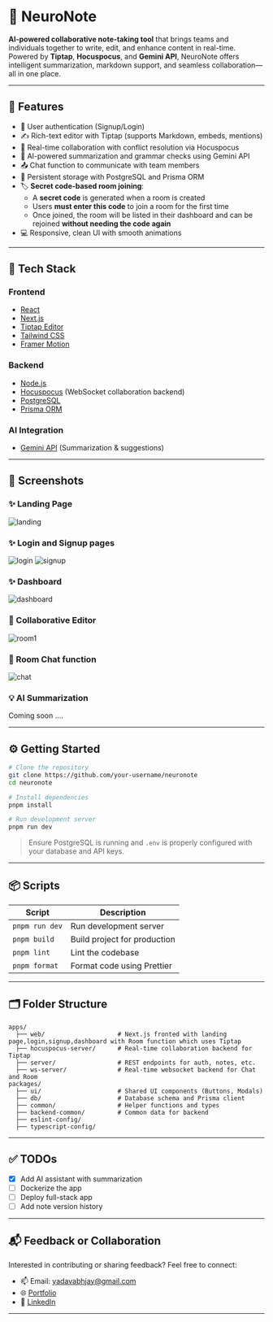 
# 🧠 NeuroNote

**AI-powered collaborative note-taking tool** that brings teams and individuals together to write, edit, and enhance content in real-time. Powered by **Tiptap**, **Hocuspocus**, and **Gemini API**, NeuroNote offers intelligent summarization, markdown support, and seamless collaboration—all in one place.

---

## 🚀 Features

* 🔐 User authentication (Signup/Login)
* ✍️ Rich-text editor with Tiptap (supports Markdown, embeds, mentions)
* 🔁 Real-time collaboration with conflict resolution via Hocuspocus
* 🧠 AI-powered summarization and grammar checks using Gemini API
* 📤 Chat function to communicate with team members
* 💾 Persistent storage with PostgreSQL and Prisma ORM
* 🏷️ **Secret code-based room joining**:
  - A **secret code** is generated when a room is created
  - Users **must enter this code** to join a room for the first time
  - Once joined, the room will be listed in their dashboard and can be rejoined **without needing the code again**
* 💻 Responsive, clean UI with smooth animations

---

## 🧰 Tech Stack

### Frontend

* [React](https://reactjs.org/)
* [Next.js](https://nextjs.org/)
* [Tiptap Editor](https://tiptap.dev/)
* [Tailwind CSS](https://tailwindcss.com/)
* [Framer Motion](https://www.framer.com/motion/)

### Backend

* [Node.js](https://nodejs.org/)
* [Hocuspocus](https://hocuspocus.dev/) (WebSocket collaboration backend)
* [PostgreSQL](https://www.postgresql.org/)
* [Prisma ORM](https://www.prisma.io/)

### AI Integration

* [Gemini API](https://ai.google.dev/gemini-api/docs) (Summarization & suggestions)

---

## 📸 Screenshots

### ✨ Landing Page
![landing](https://github.com/user-attachments/assets/421bb724-3da5-44ab-a34c-9657ab590c85)

### ✨ Login and Signup pages

![login](https://github.com/user-attachments/assets/e1f734b4-471e-4a19-84a5-c841fb9a7f3c)
![signup](https://github.com/user-attachments/assets/167305d2-b97a-4bdd-8339-339d175d1785)

### ✨ Dashboard
![dashboard](https://github.com/user-attachments/assets/8c9b61dc-89ba-4413-b7ab-43d4054b26f4)


### 📝 Collaborative Editor
![room1](https://github.com/user-attachments/assets/ded6da2d-caa4-40e7-b0cf-36d7c8fe6223)


### 📝 Room Chat function
![chat](https://github.com/user-attachments/assets/e7432b14-85de-4dcf-be77-604e4fddc16f)

### 💡 AI Summarization

Coming soon ....

---

## ⚙️ Getting Started

```bash
# Clone the repository
git clone https://github.com/your-username/neuronote
cd neuronote

# Install dependencies
pnpm install

# Run development server
pnpm run dev
```

> Ensure PostgreSQL is running and `.env` is properly configured with your database and API keys.

---

## 📦 Scripts

| Script         | Description                  |
| -------------- | ---------------------------- |
| `pnpm run dev` | Run development server       |
| `pnpm build`   | Build project for production |
| `pnpm lint`    | Lint the codebase            |
| `pnpm format`  | Format code using Prettier   |

---

## 🗂️ Folder Structure

```
apps/
  ├── web/                    # Next.js fronted with landing page,login,signup,dashboard with Room function which uses Tiptap
  ├── hocuspocus-server/      # Real-time collaboration backend for Tiptap
  ├── server/                 # REST endpoints for auth, notes, etc.
  ├── ws-server/              # Real-time websocket backend for Chat and Room
packages/
  ├── ui/                     # Shared UI components (Buttons, Modals)
  ├── db/                     # Database schema and Prisma client
  ├── common/                 # Helper functions and types
  ├── backend-common/         # Common data for backend
  ├── eslint-config/
  ├── typescript-config/
```

---

## ✅ TODOs

* [X] Add AI assistant with summarization
* [ ] Dockerize the app
* [ ] Deploy full-stack app
* [ ] Add note version history

---

## 📬 Feedback or Collaboration

Interested in contributing or sharing feedback? Feel free to connect:

* 📫 Email: yadavabhjay@gmail.com
* 🌐 [Portfolio](#)
* 💼 [LinkedIn](https://linkedin.com/in/abj-ydv)

---
